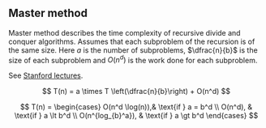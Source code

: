 ## Master method

Master method describes the time complexity of recursive divide and conquer algorithms.
Assumes that each subproblem of the recursion is of the same size. Here $a$ is the
number of subproblems, $\dfrac{n}{b}$ is the size of each subproblem and $O(n^d)$ is the
work done for each subproblem.

See [Stanford lectures](https://www.youtube.com/watch?v=rXiojCN9nIs&list=PLEAYkSg4uSQ37A6_NrUnTHEKp6EkAxTMa&index=20).

$$
T(n) = a \times T \left(\dfrac{n}{b}\right) + O(n^d)
$$

$$
    T(n) = 
\begin{cases}
    O(n^d \log(n)),& \text{if } a = b^d \\
    O(n^d),              & \text{if } a \lt b^d \\
    O(n^{log_{b}^a}),              & \text{if } a \gt b^d 
\end{cases}
$$